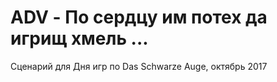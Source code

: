 # ADV - По сердцу им потех да игрищ хмель ...
Сценарий для Дня игр по Das Schwarze Auge, октябрь 2017
